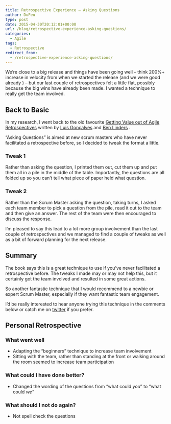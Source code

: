 ```yaml
---
title: Retrospective Experience – Asking Questions
author: DuFeu
type: post
date: 2015-04-30T20:12:01+00:00
url: /blog/retrospective-experience-asking-questions/
categories:
  - Agile
tags:
  - Retrospective
redirect_from:
  - /retrospective-experience-asking-questions/
---
```


We&#8217;re close to a big release and things have been going well &#8211; think 200%+ increase in velocity from when we started the release (and we were good already ) &#8211; but our last couple of retrospectives felt a little flat, possibly because the big wins have already been made. I wanted a technique to really get the team involved.

## Back to Basic

In my research, I went back to the old favourite [Getting Value out of Agile Retrospectives][1] written by [Luis Gonçalves][2] and [Ben Linders][3] .

&#8220;Asking Questions&#8221; is aimed at new scrum masters who have never facilitated a retrospective before, so I decided to tweak the format a little.

### Tweak 1

Rather than asking the question, I printed them out, cut them up and put them all in a pile in the middle of the table. Importantly, the questions are all folded up so you can&#8217;t tell what piece of paper held what question.

### Tweak 2

Rather than the Scrum Master asking the question, taking turns, I asked each team member to pick a question from the pile, read it out to the team and then give an answer. The rest of the team were then encouraged to discuss the response.

I&#8217;m pleased to say this lead to a lot more group involvement than the last couple of retrospectives and we managed to find a couple of tweaks as well as a bit of forward planning for the next release.

## Summary

The book says this is a great technique to use if you&#8217;ve never facilitated a retrospective before. The tweaks I made may or may not help this, but it certainly got the team involved and resulted in some great actions.

So another fantastic technique that I would recommend to a newbie or expert Scrum Master, especially if they want fantastic team engagement.

I&#8217;d be really interested to hear anyone trying this technique in the comments below or catch me on [twitter][4] if you prefer.

## Personal Retrospective

### What went well

- Adapting the &#8220;beginners&#8221; technique to increase team involvement
- Sitting with the team, rather than standing at the front or walking around the room seemed to increase team participation

### What could I have done better?

- Changed the wording of the questions from &#8220;what could _you_&#8221; to &#8220;what could _we_&#8220;

### What should I not do again?

- Not spell check the questions

[1]: http://www.benlinders.com/getting-value-out-of-agile-retrospectives/
[2]: http://lmsgoncalves.com/
[3]: http://www.benlinders.com/contact/
[4]: https://www.twitter.com/mattdufeu
